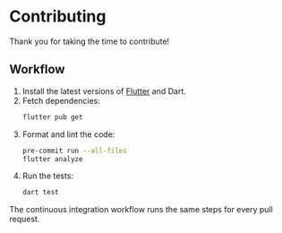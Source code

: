 # Contributing

Thank you for taking the time to contribute!

## Workflow

1. Install the latest versions of [Flutter](https://flutter.dev) and Dart.
2. Fetch dependencies:
   ```bash
   flutter pub get
   ```
3. Format and lint the code:
   ```bash
   pre-commit run --all-files
   flutter analyze
   ```
4. Run the tests:
   ```bash
   dart test
   ```

The continuous integration workflow runs the same steps for every pull request.

